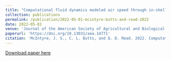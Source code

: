```yaml
---
title: "Computational fluid dynamics modeled air speed through in-shell peanuts in drying wagons compared to experimentally measured air speed."
collection: publications
permalink: /publication/2022-05-01-mcintyre-butts-and-read-2022
date: 2022-05-01
venue: 'Journal of the American Society of Agricultural and Biological Engineers'
paperurl: 'https://doi.org/10.13031/aea.14771'
citation: 'McIntyre, J. S., C. L. Butts, and Q. D. Read. 2022. Computational fluid dynamics modeled air speed through in-shell peanuts in drying wagons compared to experimentally measured air speed. Journal of the American Society of Agricultural and Biological Engineers 38:489-507. DOI: 10.13031/aea.14771.'
---
```

[Download paper here](https://doi.org/10.13031/aea.14771)

